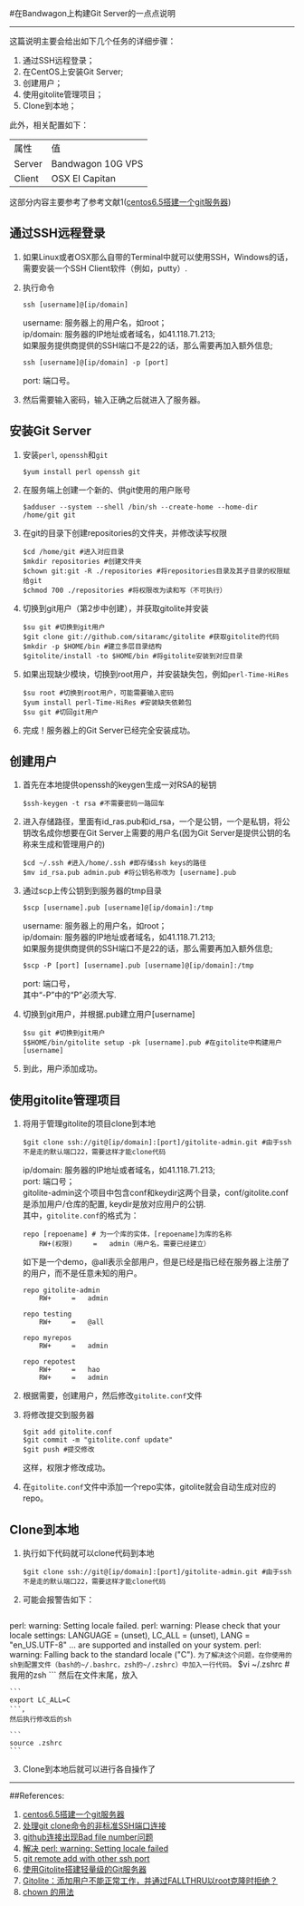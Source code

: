 #在Bandwagon上构建Git Server的一点点说明

******

这篇说明主要会给出如下几个任务的详细步骤：

1. 通过SSH远程登录；
2. 在CentOS上安装Git Server;
3. 创建用户；
4. 使用gitolite管理项目；
5. Clone到本地；

此外，相关配置如下：
<table>
<tr>
<td>属性</td>
<td>值</td>
</tr>
<tr>
<td>Server</td>
<td>Bandwagon 10G VPS</td>
</tr>
<tr>
<td>Client</td>
<td>OSX EI Capitan</td>
</tr>
</table>

这部分内容主要参考了参考文献1([centos6.5搭建一个git服务器](http://blog.sina.com.cn/s/blog_40ce02d70102uynp.html))

## 通过SSH远程登录

1. 如果Linux或者OSX那么自带的Terminal中就可以使用SSH，Windows的话，需要安装一个SSH Client软件（例如，putty）.
2. 执行命令
	
	```
	ssh [username]@[ip/domain]
	```
	username: 服务器上的用户名，如root；<br>
	ip/domain: 服务器的IP地址或者域名，如41.118.71.213; <br>
	如果服务提供商提供的SSH端口不是22的话，那么需要再加入额外信息; <br>
	
	```
	ssh [username]@[ip/domain] -p [port]
	```
	port: 端口号。
3. 然后需要输入密码，输入正确之后就进入了服务器。

## 安装Git Server

1. 安装```perl```, ```openssh```和```git```

	```
	$yum install perl openssh git
	```
2. 在服务端上创建一个新的、供git使用的用户账号

	```
	$adduser --system --shell /bin/sh --create-home --home-dir /home/git git
	```
3. 在git的目录下创建repositories的文件夹，并修改读写权限

	```
	$cd /home/git #进入对应目录
	$mkdir repositories #创建文件夹
	$chown git:git -R ./repositories #将repositories目录及其子目录的权限赋给git
	$chmod 700 ./repositories #将权限改为读和写（不可执行）
	``` 
4. 切换到git用户（第2步中创建），并获取gitolite并安装
	
	```
	$su git #切换到git用户
	$git clone git://github.com/sitaramc/gitolite #获取gitolite的代码
	$mkdir -p $HOME/bin #建立多层目录结构
	$gitolite/install -to $HOME/bin #将gitolite安装到对应目录
	```
5. 如果出现缺少模块，切换到root用户，并安装缺失包，例如```perl-Time-HiRes```
	
	```
	$su root #切换到root用户，可能需要输入密码
	$yum install perl-Time-HiRes #安装缺失依赖包
	$su git #切回git用户
	```
6. 完成！服务器上的Git Server已经完全安装成功。

## 创建用户

1. 首先在本地提供openssh的keygen生成一对RSA的秘钥

	```
	$ssh-keygen -t rsa #不需要密码一路回车
	```
2. 进入存储路径，里面有id_ras.pub和id_rsa，一个是公钥，一个是私钥，将公钥改名成你想要在Git Server上需要的用户名(因为Git Server是提供公钥的名称来生成和管理用户的)

	```
	$cd ~/.ssh #进入/home/.ssh #即存储ssh keys的路径
	$mv id_rsa.pub admin.pub #将公钥名称改为 [username].pub
	```
3. 通过scp上传公钥到到服务器的tmp目录

	```
	$scp [username].pub [username]@[ip/domain]:/tmp
	```
	username: 服务器上的用户名，如root；<br>
	ip/domain: 服务器的IP地址或者域名，如41.118.71.213; <br>
	如果服务提供商提供的SSH端口不是22的话，那么需要再加入额外信息; <br>
	
	```
	$scp -P [port] [username].pub [username]@[ip/domain]:/tmp
	```
	port: 端口号，<br>
	其中“-P”中的“P”必须大写.
4. 切换到git用户，并根据.pub建立用户[username]
	
	```
	$su git #切换到git用户
	$$HOME/bin/gitolite setup -pk [username].pub #在gitolite中构建用户[username]
	```
5. 到此，用户添加成功。

## 使用gitolite管理项目

1. 将用于管理gitolite的项目clone到本地
	
	```
	$git clone ssh://git@[ip/domain]:[port]/gitolite-admin.git #由于ssh不是走的默认端口22，需要这样才能clone代码
	```
	ip/domain: 服务器的IP地址或者域名，如41.118.71.213; <br>
	port: 端口号；<br>
	gitolite-admin这个项目中包含conf和keydir这两个目录，conf/gitolite.conf 是添加用户/仓库的配置, keydir是放对应用户的公钥.<br>
	其中，```gitolite.conf```的格式为：
	
	```
	repo [repoename] # 为一个库的实体，[repoename]为库的名称
	    RW+(权限)     =   admin（用户名，需要已经建立）
	```
	
	如下是一个demo，@all表示全部用户，但是已经是指已经在服务器上注册了的用户，而不是任意未知的用户。
	
	```
	repo gitolite-admin
	    RW+     =   admin
	    
	repo testing
	    RW+     =   @all
	    
	repo myrepos
	    RW+     =   admin
	
	repo repotest
	    RW+     =   hao
	    RW+     =   admin
	```
	
2. 根据需要，创建用户，然后修改```gitolite.conf```文件
3. 将修改提交到服务器
	
	```
	$git add gitolite.conf
	$git commit -m "gitolite.conf update"
	$git push #提交修改
	```
	这样，权限才修改成功。
4. 在```gitolite.conf```文件中添加一个repo实体，gitolite就会自动生成对应的repo。

## Clone到本地

1. 执行如下代码就可以clone代码到本地
	
	```
	$git clone ssh://git@[ip/domain]:[port]/gitolite-admin.git #由于ssh不是走的默认端口22，需要这样才能clone代码
	```
2. 可能会报警告如下：
	
	```
perl: warning: Setting locale failed.
perl: warning: Please check that your locale settings:
    LANGUAGE = (unset),
    LC_ALL = (unset),
    LANG = "en_US.UTF-8"
    ...
    are supported and installed on your system.
perl: warning: Falling back to the standard locale ("C").
	```
	为了解决这个问题，在你使用的sh到配置文件（bash的~/.bashrc，zsh的~/.zshrc）中加入一行代码。
	```
	$vi ~/.zshrc #我用的zsh
	```
	然后在文件末尾，放入
	
	```
	export LC_ALL=C
	```，
	然后执行修改后的sh
	
	```
	source .zshrc
	```
3. Clone到本地后就可以进行各自操作了

****

##References:

1. [centos6.5搭建一个git服务器](http://blog.sina.com.cn/s/blog_40ce02d70102uynp.html)
2. [
处理git clone命令的非标准SSH端口连接](http://nanxiao.me/git-clone-ssh-non-22-port/)
3. [github连接出现Bad file number问题](http://rangercyh.blog.51cto.com/1444712/749490)
4. [解决 perl: warning: Setting locale failed](http://www.360doc.com/content/14/0428/16/17044736_372964025.shtml)
5. [git remote add with other ssh port](http://stackoverflow.com/questions/3596260/git-remote-add-with-other-ssh-port)
6. [使用Gitolite搭建轻量级的Git服务器](http://blog.csdn.net/zhangjs0322/article/details/32711211)
7. [Gitolite：添加用户不能正常工作，并通过FALLTHRU以root克隆时拒绝？](http://codego.net/463296/)
8. [chown 的用法](https://www.douban.com/note/102945474/)